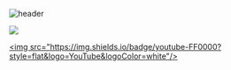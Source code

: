 ![header](https://capsule-render.vercel.app/api?type=Rounded&color=auto&height=150&section=header&text=Just%20DoIt&fontSize=90&animation=fadeIn)

<a href="https://velog.io/@yjh0602"><img src="https://img.shields.io/badge/Velog-3DDC84?style=flat-square&logo=Blogger&logoColor=white"/>
  
<a href="https://www.youtube.com/channel/UCPdqvySTixjkvtDcyKKYQag/videos"><img src="https://img.shields.io/badge/youtube-FF0000?style=flat&logo=YouTube&logoColor=white"/>
  




<!--
**yjh0602/yjh0602** is a ✨ _special_ ✨ repository because its `README.md` (this file) appears on your GitHub profile.



